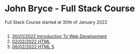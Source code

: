# John Bryce - Full Stack Course

Full Stack Course started at 30th of January 2022

##

1. [30/01/2022 Introduction To Web Development](https://github.com/barsheshet/jbc-2022-01-30-fullstack/tree/main/2022-01-30%20Introduction%20To%20Web%20Development)
2. [02/02/2022 HTML](https://github.com/barsheshet/jbc-2022-01-30-fullstack/tree/main/2022-02-02%20HTML)
3. [06/02/2022 HTML 5](https://github.com/barsheshet/jbc-2022-01-30-fullstack/tree/main/2022-02-06%20HTML%205)
